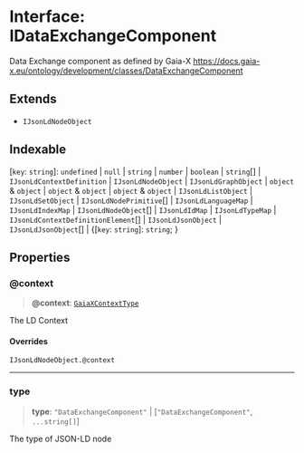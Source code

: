 # Interface: IDataExchangeComponent

Data Exchange component as defined by Gaia-X
https://docs.gaia-x.eu/ontology/development/classes/DataExchangeComponent

## Extends

- `IJsonLdNodeObject`

## Indexable

\[`key`: `string`\]: `undefined` \| `null` \| `string` \| `number` \| `boolean` \| `string`[] \| `IJsonLdContextDefinition` \| `IJsonLdNodeObject` \| `IJsonLdGraphObject` \| `object` & `object` \| `object` & `object` \| `object` & `object` \| `IJsonLdListObject` \| `IJsonLdSetObject` \| `IJsonLdNodePrimitive`[] \| `IJsonLdLanguageMap` \| `IJsonLdIndexMap` \| `IJsonLdNodeObject`[] \| `IJsonLdIdMap` \| `IJsonLdTypeMap` \| `IJsonLdContextDefinitionElement`[] \| `IJsonLdJsonObject` \| `IJsonLdJsonObject`[] \| \{\[`key`: `string`\]: `string`; \}

## Properties

### @context

> **@context**: [`GaiaXContextType`](../type-aliases/GaiaXContextType.md)

The LD Context

#### Overrides

`IJsonLdNodeObject.@context`

***

### type

> **type**: `"DataExchangeComponent"` \| \[`"DataExchangeComponent"`, `...string[]`\]

The type of JSON-LD node
